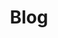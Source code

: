 ---
permalink: /categories/blog/
layout: category-list
title: "Blog"
name: blog
last_modified_at: 2021-02-08T00:00:00+09:00
---